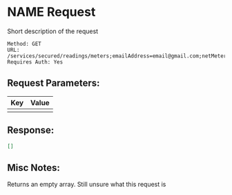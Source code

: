 # NAME Request
Short description of the request
```
Method: GET
URL: /services/secured/readings/meters;emailAddress=email@gmail.com;netMeter=true
Requires Auth: Yes
```

## Request Parameters:
| Key             | Value                              |
| --------------- | -----------------------------------|
|     |     |


## Response:
```json
[]
```

## Misc Notes:
Returns an empty array. Still unsure what this request is